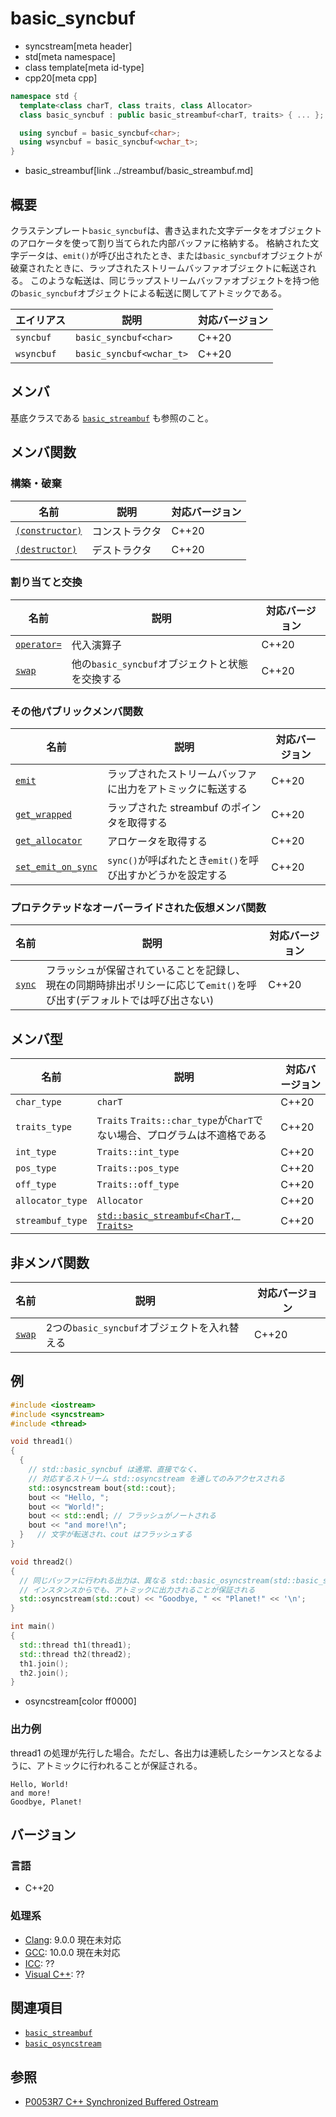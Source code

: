 # basic_syncbuf
* syncstream[meta header]
* std[meta namespace]
* class template[meta id-type]
* cpp20[meta cpp]

```cpp
namespace std {
  template<class charT, class traits, class Allocator>
  class basic_syncbuf : public basic_streambuf<charT, traits> { ... };

  using syncbuf = basic_syncbuf<char>;
  using wsyncbuf = basic_syncbuf<wchar_t>;
}
```
* basic_streambuf[link ../streambuf/basic_streambuf.md]


## 概要
クラステンプレート`basic_syncbuf`は、書き込まれた文字データをオブジェクトのアロケータを使って割り当てられた内部バッファに格納する。
格納された文字データは、`emit()`が呼び出されたとき、または`basic_syncbuf`オブジェクトが破棄されたときに、ラップされたストリームバッファオブジェクトに転送される。
このような転送は、同じラップストリームバッファオブジェクトを持つ他の`basic_syncbuf`オブジェクトによる転送に関してアトミックである。

| エイリアス | 説明 | 対応バージョン |
|------------|------|----------------|
| `syncbuf`  | `basic_syncbuf<char>` | C++20 |
| `wsyncbuf` | `basic_syncbuf<wchar_t>` | C++20 |


## メンバ

基底クラスである [`basic_streambuf`](../streambuf/basic_streambuf.md) も参照のこと。

## メンバ関数
### 構築・破棄

| 名前            | 説明           | 対応バージョン |
|-----------------|----------------|----------------|
| [`(constructor)`](basic_syncbuf/op_constructor.md) | コンストラクタ | C++20 |
| [`(destructor)`](basic_syncbuf/op_destructor.md)   | デストラクタ   | C++20 |

### 割り当てと交換

| 名前            | 説明           | 対応バージョン |
|-----------------|----------------|----------------|
| [`operator=`](basic_syncbuf/op_assign.md) | 代入演算子 | C++20 |
| [`swap`](basic_syncbuf/swap.md) | 他の`basic_syncbuf`オブジェクトと状態を交換する | C++20 |

### その他パブリックメンバ関数

| 名前            | 説明           | 対応バージョン |
|-----------------|----------------|----------------|
| [`emit`](basic_syncbuf/emit.md.nolink) | ラップされたストリームバッファに出力をアトミックに転送する | C++20 |
| [`get_wrapped`](basic_syncbuf/get_wrapped.md.nolink) | ラップされた streambuf のポインタを取得する | C++20 |
| [`get_allocator`](basic_syncbuf/get_allocator.md.nolink) | アロケータを取得する | C++20 |
| [`set_emit_on_sync`](basic_syncbuf/set_emit_on_sync.md.nolink) | `sync()`が呼ばれたとき`emit()`を呼び出すかどうかを設定する | C++20 |

### プロテクテッドなオーバーライドされた仮想メンバ関数

| 名前            | 説明           | 対応バージョン |
|-----------------|----------------|----------------|
| [`sync`](basic_syncbuf/sync.md.nolink) | フラッシュが保留されていることを記録し、<br/>現在の同期時排出ポリシーに応じて`emit()`を呼び出す(デフォルトでは呼び出さない) | C++20 |

## メンバ型

| 名前            | 説明           | 対応バージョン |
|-----------------|----------------|----------------|
| `char_type` | `charT` | C++20 |
| `traits_type` | `Traits` `Traits::char_type`が`CharT`でない場合、プログラムは不適格である | C++20 |
| `int_type` | `Traits::int_type` | C++20 |
| `pos_type` | `Traits::pos_type` | C++20 |
| `off_type` | `Traits::off_type` | C++20 |
| `allocator_type` | `Allocator` | C++20 |
| `streambuf_type` | [`std::basic_streambuf<CharT, Traits>`](../streambuf/basic_streambuf.md) | C++20 |

## 非メンバ関数

| 名前            | 説明           | 対応バージョン |
|-----------------|----------------|----------------|
| [`swap`](basic_syncbuf/swap_free.md) | 2つの`basic_syncbuf`オブジェクトを入れ替える | C++20 |


## 例
```cpp example
#include <iostream>
#include <syncstream>
#include <thread>

void thread1()
{
  {
    // std::basic_syncbuf は通常、直接でなく、
    // 対応するストリーム std::osyncstream を通してのみアクセスされる
    std::osyncstream bout{std::cout};
    bout << "Hello, ";
    bout << "World!";
    bout << std::endl; // フラッシュがノートされる
    bout << "and more!\n";
  }   // 文字が転送され、cout はフラッシュする
}

void thread2()
{
  // 同じバッファに行われる出力は、異なる std::basic_osyncstream(std::basic_syncbuf) の
  // インスタンスからでも、アトミックに出力されることが保証される
  std::osyncstream(std::cout) << "Goodbye, " << "Planet!" << '\n';
}

int main()
{
  std::thread th1(thread1);
  std::thread th2(thread2);
  th1.join();
  th2.join();
}
```
* osyncstream[color ff0000]

### 出力例

thread1 の処理が先行した場合。ただし、各出力は連続したシーケンスとなるように、アトミックに行われることが保証される。

```
Hello, World!
and more!
Goodbye, Planet!
```


## バージョン
### 言語
- C++20

### 処理系
- [Clang](/implementation.md#clang): 9.0.0 現在未対応
- [GCC](/implementation.md#gcc): 10.0.0 現在未対応
- [ICC](/implementation.md#icc): ??
- [Visual C++](/implementation.md#visual_cpp): ??


## 関連項目
- [`basic_streambuf`](../streambuf/basic_streambuf.md)
- [`basic_osyncstream`](basic_osyncstream.md)


## 参照
- [P0053R7 C++ Synchronized Buffered Ostream](http://www.open-std.org/jtc1/sc22/wg21/docs/papers/2017/p0053r7.pdf)
